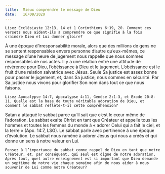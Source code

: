 ```yaml
---
title:  Mieux comprendre le message de Dieu
date:   16/09/2020
---
```


`Lisez Ecclésiaste 12:13, 14 et 1 Corinthiens 6:19, 20. Comment ces versets nous aident-ils à comprendre ce que signifie à la fois craindre Dieu et Lui donner gloire?`

À une époque d’irresponsabilité morale, alors que des millions de gens ne se sentent responsables envers personne d’autre qu’eux-mêmes, ce message d’une heure de jugement nous rappelle que nous sommes responsables de nos actes. Il y a une relation entre une attitude de révérence pour Dieu, l’obéissance à Dieu et le jugement. L’obéissance est le fruit d’une relation salvatrice avec Jésus. Seule Sa justice est assez bonne pour passer le jugement, et, dans Sa justice, nous sommes en sécurité. Par Sa justice nous vivons pour glorifier Son nom dans tout ce que nous faisons.

`Lisez Apocalypse 14:7, Apocalypse 4:11, Genèse 2:1-3, et Exode 20:8-11. Quelle est la base de toute véritable adoration de Dieu, et comment le sabbat reflète-t-il cette compréhension?`

Satan a attaqué le sabbat parce qu’il sait que c’est le cœur même de l’adoration. Le sabbat exalte Christ en tant que Créateur et appelle tous les hommes et toutes les femmes du monde à « adorer Celui qui a fait le ciel, et la terre » (Apo. 14:7, LSG). Le sabbat parle avec pertinence à une époque d’évolution. Le sabbat nous ramène à adorer Jésus qui nous a créés et qui donne un sens à notre valeur en Lui.

`Pensez à l’importance du sabbat comme rappel de Dieu en tant que notre Créateur, et, par conséquent, qui seul est digne de notre adoration. Après tout, quel autre enseignement est si important que Dieu demande un septième de notre vie chaque semaine afin de nous aider à nous souvenir de Lui comme notre Créateur?`

